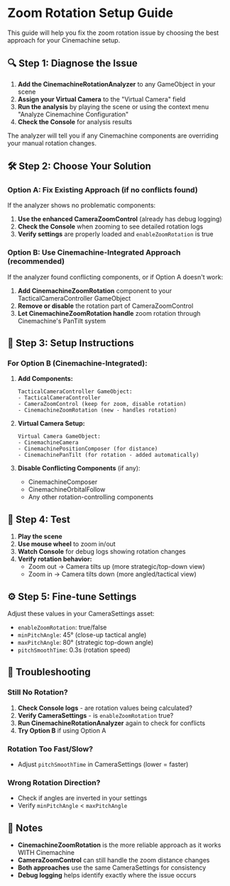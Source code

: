# Zoom Rotation Setup Guide

This guide will help you fix the zoom rotation issue by choosing the best approach for your Cinemachine setup.

## 🔍 Step 1: Diagnose the Issue

1. **Add the CinemachineRotationAnalyzer** to any GameObject in your scene
2. **Assign your Virtual Camera** to the "Virtual Camera" field
3. **Run the analysis** by playing the scene or using the context menu "Analyze Cinemachine Configuration"
4. **Check the Console** for analysis results

The analyzer will tell you if any Cinemachine components are overriding your manual rotation changes.

## 🛠️ Step 2: Choose Your Solution

### Option A: Fix Existing Approach (if no conflicts found)

If the analyzer shows no problematic components:

1. **Use the enhanced CameraZoomControl** (already has debug logging)
2. **Check the Console** when zooming to see detailed rotation logs
3. **Verify settings** are properly loaded and `enableZoomRotation` is true

### Option B: Use Cinemachine-Integrated Approach (recommended)

If the analyzer found conflicting components, or if Option A doesn't work:

1. **Add CinemachineZoomRotation** component to your TacticalCameraController GameObject
2. **Remove or disable** the rotation part of CameraZoomControl 
3. **Let CinemachineZoomRotation handle** zoom rotation through Cinemachine's PanTilt system

## 🎯 Step 3: Setup Instructions

### For Option B (Cinemachine-Integrated):

1. **Add Components:**
   ```
   TacticalCameraController GameObject:
   - TacticalCameraController
   - CameraZoomControl (keep for zoom, disable rotation)  
   - CinemachineZoomRotation (new - handles rotation)
   ```

2. **Virtual Camera Setup:**
   ```
   Virtual Camera GameObject:
   - CinemachineCamera
   - CinemachinePositionComposer (for distance)
   - CinemachinePanTilt (for rotation - added automatically)
   ```

3. **Disable Conflicting Components** (if any):
   - CinemachineComposer
   - CinemachineOrbitalFollow  
   - Any other rotation-controlling components

## 🧪 Step 4: Test

1. **Play the scene**
2. **Use mouse wheel** to zoom in/out
3. **Watch Console** for debug logs showing rotation changes
4. **Verify rotation behavior:**
   - Zoom out → Camera tilts up (more strategic/top-down view)
   - Zoom in → Camera tilts down (more angled/tactical view)

## ⚙️ Step 5: Fine-tune Settings

Adjust these values in your CameraSettings asset:

- `enableZoomRotation`: true/false
- `minPitchAngle`: 45° (close-up tactical angle)
- `maxPitchAngle`: 80° (strategic top-down angle)  
- `pitchSmoothTime`: 0.3s (rotation speed)

## 🐛 Troubleshooting

### Still No Rotation?

1. **Check Console logs** - are rotation values being calculated?
2. **Verify CameraSettings** - is `enableZoomRotation` true?
3. **Run CinemachineRotationAnalyzer** again to check for conflicts
4. **Try Option B** if using Option A

### Rotation Too Fast/Slow?

- Adjust `pitchSmoothTime` in CameraSettings (lower = faster)

### Wrong Rotation Direction?

- Check if angles are inverted in your settings
- Verify `minPitchAngle` < `maxPitchAngle`

## 📝 Notes

- **CinemachineZoomRotation** is the more reliable approach as it works WITH Cinemachine
- **CameraZoomControl** can still handle the zoom distance changes
- **Both approaches** use the same CameraSettings for consistency
- **Debug logging** helps identify exactly where the issue occurs
